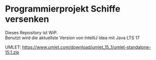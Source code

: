 # Programmierprojekt Schiffe versenken
Dieses Repository ist WiP.    
Benutzt wird die aktuellste Version von IntelliJ Idea mit Java LTS 17

UMLET: https://www.umlet.com/download/umlet_15_1/umlet-standalone-15.1.zip
